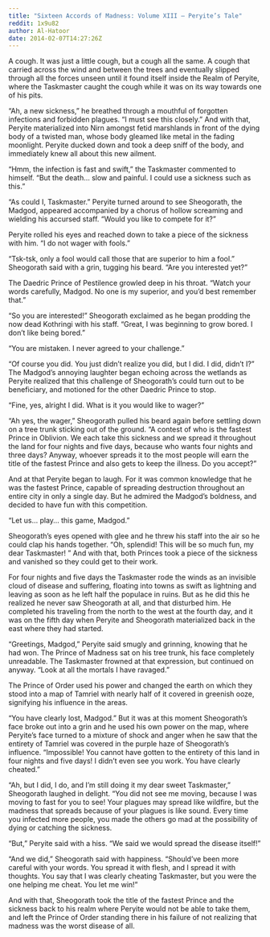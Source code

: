 ```yaml
---
title: "Sixteen Accords of Madness: Volume XIII – Peryite’s Tale"
reddit: 1x9u82
author: Al-Hatoor
date: 2014-02-07T14:27:26Z
---
```


A cough. It was just a little cough, but a cough all the same. A cough that
carried across the wind and between the trees and eventually slipped through all
the forces unseen until it found itself inside the Realm of Peryite, where the
Taskmaster caught the cough while it was on its way towards one of his pits.

“Ah, a new sickness,” he breathed through a mouthful of forgotten infections and
forbidden plagues. “I must see this closely.” And with that, Peryite
materialized into Nirn amongst fetid marshlands in front of the dying body of a
twisted man, whose body gleamed like metal in the fading moonlight. Peryite
ducked down and took a deep sniff of the body, and immediately knew all about
this new ailment.

“Hmm, the infection is fast and swift,” the Taskmaster commented to himself.
“But the death… slow and painful. I could use a sickness such as this.”

“As could I, Taskmaster.” Peryite turned around to see Sheogorath, the Madgod,
appeared accompanied by a chorus of hollow screaming and wielding his accursed
staff. “Would you like to compete for it?”

Peryite rolled his eyes and reached down to take a piece of the sickness with
him. “I do not wager with fools.”

“Tsk-tsk, only a fool would call those that are superior to him a fool.”
Sheogorath said with a grin, tugging his beard. “Are you interested yet?”

The Daedric Prince of Pestilence growled deep in his throat. “Watch your words
carefully, Madgod. No one is my superior, and you’d best remember that.”

“So you are interested!” Sheogorath exclaimed as he began prodding the now dead
Kothringi with his staff. “Great, I was beginning to grow bored. I don’t like
being bored.”

“You are mistaken. I never agreed to your challenge.”

“Of course you did. You just didn’t realize you did, but I did. I did, didn’t
I?” The Madgod’s annoying laughter began echoing across the wetlands as Peryite
realized that this challenge of Sheogorath’s could turn out to be beneficiary,
and motioned for the other Daedric Prince to stop.

“Fine, yes, alright I did. What is it you would like to wager?”

“Ah yes, the wager,” Sheogorath pulled his beard again before settling down on a
tree trunk sticking out of the ground. “A contest of who is the fastest Prince
in Oblivion. We each take this sickness and we spread it throughout the land for
four nights and five days, because who wants four nights and three days? Anyway,
whoever spreads it to the most people will earn the title of the fastest Prince
and also gets to keep the illness. Do you accept?”

And at that Peryite began to laugh. For it was common knowledge that he was the
fastest Prince, capable of spreading destruction throughout an entire city in
only a single day. But he admired the Madgod’s boldness, and decided to have fun
with this competition.

“Let us… play… this game, Madgod.”

Sheogorath’s eyes opened with glee and he threw his staff into the air so he
could clap his hands together. “Oh, splendid! This will be so much fun, my dear
Taskmaster! ” And with that, both Princes took a piece of the sickness and
vanished so they could get to their work.

For four nights and five days the Taskmaster rode the winds as an invisible
cloud of disease and suffering, floating into towns as swift as lightning and
leaving as soon as he left half the populace in ruins. But as he did this he
realized he never saw Sheogorath at all, and that disturbed him. He completed
his traveling from the north to the west at the fourth day, and it was on the
fifth day when Peryite and Sheogorath materialized back in the east where they
had started.

“Greetings, Madgod,” Peryite said smugly and grinning, knowing that he had won.
The Prince of Madness sat on his tree trunk, his face completely unreadable. The
Taskmaster frowned at that expression, but continued on anyway. “Look at all the
mortals I have ravaged.”

The Prince of Order used his power and changed the earth on which they stood
into a map of Tamriel with nearly half of it covered in greenish ooze,
signifying his influence in the areas.

“You have clearly lost, Madgod.” But it was at this moment Sheogorath’s face
broke out into a grin and he used his own power on the map, where Peryite’s face
turned to a mixture of shock and anger when he saw that the entirety of Tamriel
was covered in the purple haze of Sheogorath’s influence. “Impossible! You
cannot have gotten to the entirety of this land in four nights and five days! I
didn’t even see you work. You have clearly cheated.”

“Ah, but I did, I do, and I’m still doing it my dear sweet Taskmaster,”
Sheogorath laughed in delight. “You did not see me moving, because I was moving
to fast for you to see! Your plagues may spread like wildfire, but the madness
that spreads because of your plagues is like sound. Every time you infected more
people, you made the others go mad at the possibility of dying or catching the
sickness.

“But,” Peryite said with a hiss. “We said we would spread the disease itself!”

“And we did,” Sheogorath said with happiness. “Should’ve been more careful with
your words. You spread it with flesh, and I spread it with thoughts. You say
that I was clearly cheating Taskmaster, but you were the one helping me cheat.
You let me win!”

And with that, Sheogorath took the title of the fastest Prince and the sickness
back to his realm where Peryite would not be able to take them, and left the
Prince of Order standing there in his failure of not realizing that madness was
the worst disease of all.
